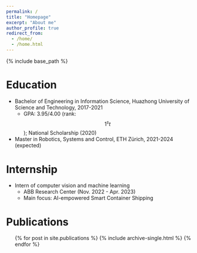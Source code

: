 ```yaml
---
permalink: /
title: "Homepage"
excerpt: "About me"
author_profile: true
redirect_from: 
  - /home/
  - /home.html
---
```


{% include base_path %}

Education
======
* Bachelor of Engineering in Information Science, Huazhong University of Science and Technology, 2017-2021
  * GPA: 3.95/4.00 (rank: $$1^st$$); National Scholarship (2020)
* Master in Robotics, Systems and Control,  ETH Zürich, 2021-2024 (expected)

Internship
======
* Intern of computer vision and machine learning
  * ABB Research Center (Nov. 2022 - Apr. 2023)
  * Main focus: AI-empowered Smart Container Shipping
  
Publications
======
  <ul>{% for post in site.publications %}
    {% include archive-single.html %}
  {% endfor %}</ul>